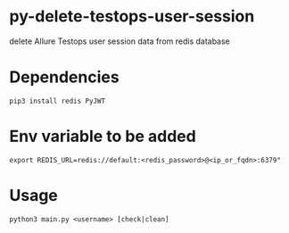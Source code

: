 # py-delete-testops-user-session
delete Allure Testops user session data from redis database


# Dependencies 
`pip3 install redis PyJWT`

# Env variable to be added

`export REDIS_URL=redis://default:<redis_password>@<ip_or_fqdn>:6379"`


# Usage
```shell
python3 main.py <username> [check|clean]
```

